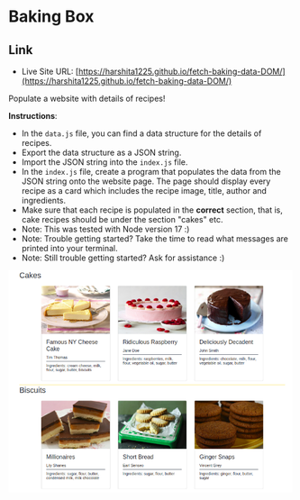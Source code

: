 # Baking Box

## Link

- Live Site URL: [https://harshita1225.github.io/fetch-baking-data-DOM/](https://harshita1225.github.io/fetch-baking-data-DOM/)

Populate a website with details of recipes!

**Instructions**:

- In the `data.js` file, you can find a data structure for the details of recipes.
- Export the data structure as a JSON string.
- Import the JSON string into the `index.js` file.
- In the `index.js` file, create a program that populates the data from the JSON string onto the website page. The page should display every recipe as a card which includes the recipe image, title, author and ingredients.
- Make sure that each recipe is populated in the **correct** section, that is, cake recipes should be under the section "cakes" etc.
- Note: This was tested with Node version 17 :)
- Note: Trouble getting started? Take the time to read what messages are printed into your terminal.
- Note: Still trouble getting started? Ask for assistance :)

![Populated baked goods](images/bakery.png)
